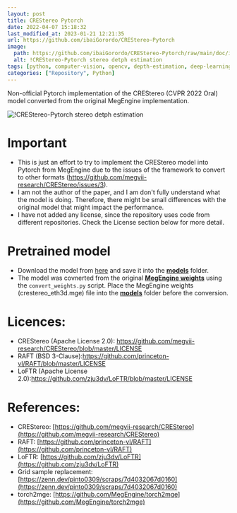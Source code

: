 ```yaml
---
layout: post
title: CREStereo Pytorch
date: 2022-04-07 15:18:32 
last_modified_at: 2023-01-21 12:21:35 
url: https://github.com/ibaiGorordo/CREStereo-Pytorch
image:
  path: https://github.com/ibaiGorordo/CREStereo-Pytorch/raw/main/doc/img/output.jpg
  alt: !CREStereo-Pytorch stereo detph estimation
tags: [python, computer-vision, opencv, depth-estimation, deep-learning, stereo-matching, stereo-vision, stereo-depth-estimation, pytorch, crestereo]
categories: ["Repository", Python]
---
```

 Non-official Pytorch implementation of the CREStereo (CVPR 2022 Oral) model converted from the original MegEngine implementation.

![!CREStereo-Pytorch stereo detph estimation](https://github.com/ibaiGorordo/CREStereo-Pytorch/raw/main/doc/img/output.jpg)
 
# Important
- This is just an effort to try to implement the CREStereo model into Pytorch from MegEngine due to the issues of the framework to convert to other formats (https://github.com/megvii-research/CREStereo/issues/3).
- I am not the author of the paper, and I am don't fully understand what the model is doing. Therefore, there might be small differences with the original model that might impact the performance.
- I have not added any license, since the repository uses code from different repositories. Check the License section below for more detail.

# Pretrained model
- Download the model from [here](https://drive.google.com/file/d/1D2s1v4VhJlNz98FQpFxf_kBAKQVN_7xo/view?usp=sharing) and save it into the **[models](https://github.com/ibaiGorordo/CREStereo-Pytorch/tree/main/models)** folder.
- The model was covnerted from the original **[MegEngine weights](https://drive.google.com/file/d/1Wx_-zDQh7BUFBmN9im_26DFpnf3AkXj4/view)** using the `convert_weights.py` script. Place the MegEngine weights (crestereo_eth3d.mge) file into the **[models](https://github.com/ibaiGorordo/CREStereo-Pytorch/tree/main/models)** folder before the conversion.

# Licences:
- CREStereo (Apache License 2.0): https://github.com/megvii-research/CREStereo/blob/master/LICENSE
- RAFT (BSD 3-Clause):https://github.com/princeton-vl/RAFT/blob/master/LICENSE
- LoFTR (Apache License 2.0):https://github.com/zju3dv/LoFTR/blob/master/LICENSE

# References:
- CREStereo: [https://github.com/megvii-research/CREStereo](https://github.com/megvii-research/CREStereo)
- RAFT: [https://github.com/princeton-vl/RAFT](https://github.com/princeton-vl/RAFT)
- LoFTR: [https://github.com/zju3dv/LoFTR](https://github.com/zju3dv/LoFTR)
- Grid sample replacement: [https://zenn.dev/pinto0309/scraps/7d4032067d0160](https://zenn.dev/pinto0309/scraps/7d4032067d0160)
- torch2mge: [https://github.com/MegEngine/torch2mge](https://github.com/MegEngine/torch2mge)
